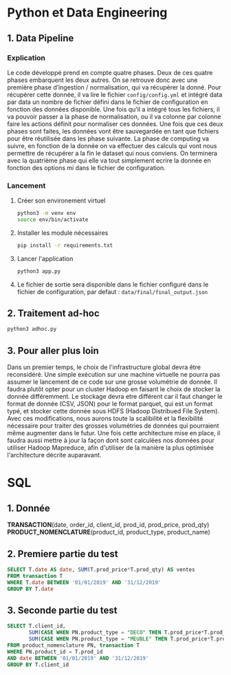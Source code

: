 # Python et Data Engineering
## 1. Data Pipeline
### Explication
Le code développé prend en compte quatre phases. Deux de ces quatre phases embarquent les deux autres. On se retrouve donc avec une première phase d’ingestion / normalisation, qui va récupérer la donné. Pour récupérer cette donnée, il va lire le fichier `config/config.yml` et intégré data par data un nombre de fichier défini dans le fichier de configuration en fonction des données disponible. Une fois qu’il a intégré tous les fichiers, il va pouvoir passer a la phase de normalisation, ou il va colonne par colonne faire les actions définit pour normaliser ces données. Une fois que ces deux phases sont faites, les données vont être sauvegardée en tant que fichiers pour être réutilisée dans les phase suivante. La phase de computing va suivre, en fonction de la donnée on va effectuer des calculs qui vont nous permettre de récupérer a la fin le dataset qui nous conviens. On terminera avec la quatrième phase qui elle va tout simplement ecrire la donnée en fonction des options mi dans le fichier de configuration.

### Lancement
1. Créer son environement virtuel
    ```bash
    python3 -m venv env
    source env/bin/activate
    ```

2. Installer les module nécessaires
    ```bash
    pip install -r requirements.txt
    ```

3. Lancer l'application
    ```bash
    python3 app.py
    ```
   
4. Le fichier de sortie sera disponible dans le fichier configuré dans le fichier de configuration, par defaut : `data/final/final_output.json`

## 2. Traitement ad-hoc

 ```bash
 python3 adhoc.py
 ```

## 3. Pour aller plus loin 
Dans un premier temps, le choix de l'infrastructure global devra être reconsidéré. Une simple exécution sur une machine virtuelle ne pourra pas assumer le lancement de ce code sur une grosse volumétrie de donnée.
Il faudra plutôt opter pour un cluster Hadoop en faisant le choix de stocker la donnée différemment. Le stockage devra etre différent car il faut changer le format de donnée (CSV, JSON) pour le format parquet, qui est un format typé, et stocker cette donnée sous HDFS (Hadoop Distribued File System).
Avec ces modifications, nous aurons toute la scalibilité et la flexibilité nécessaire pour traiter des grosses volumétries de données qui pourraient même augmenter dans le futur.
Une fois cette architecture mise en place, il faudra aussi mettre à jour la façon dont sont calculées nos données pour utiliser Hadoop Mapreduce, afin d'utiliser de la manière la plus optimisée l'architecture décrite auparavant.

# SQL

## 1. Donnée
**TRANSACTION**(date, order_id, client_id, prod_id, prod_price, prod_qty)  
**PRODUCT_NOMENCLATURE**(product_id, product_type, product_name)

## 2. Premiere partie du test
```sql
SELECT T.date AS date, SUM(T.prod_price*T.prod_qty) AS ventes
FROM transaction T
WHERE T.date BETWEEN '01/01/2019' AND '31/12/2019'
GROUP BY T.date
```

## 3. Seconde partie du test
```sql
SELECT T.client_id, 
       SUM(CASE WHEN PN.product_type = "DECO" THEN T.prod_price*T.prod_qty END) AS ventes_deco, 
       SUM(CASE WHEN PN.product_type = "MEUBLE" THEN T.prod_price*T.prod_qty END) AS ventes_meuble
FROM product_nomenclature PN, transaction T
WHERE PN.product_id = T.prod_id 
AND date BETWEEN '01/01/2019' AND '31/12/2019'
GROUP BY T.client_id
```



